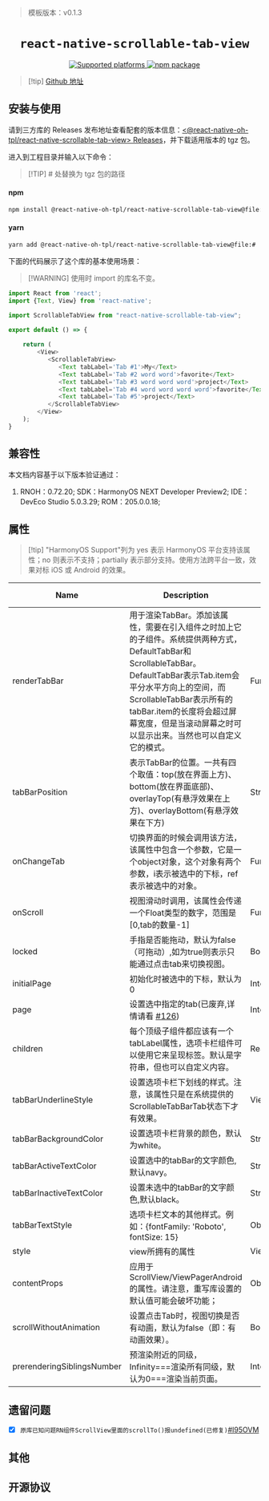 > 模板版本：v0.1.3

<p align="center">
  <h1 align="center"> <code>react-native-scrollable-tab-view</code> </h1>
</p>
<p align="center">
    <a href="https://github.com/react-native-oh-library/react-native-scrollable-tab-view">
        <img src="https://img.shields.io/badge/platforms-android%20|%20ios%20|%20harmony%20-lightgrey.svg" alt="Supported platforms" />
    </a>
    <a href="https://badge.fury.io/js/react-native-scrollable-tab-view">
        <img src="https://badge.fury.io/js/react-native-scrollable-tab-view.svg" alt="npm package" />
    </a>
</p>




> [!tip] [Github 地址](https://github.com/react-native-oh-library/react-native-scrollable-tab-view)

## 安装与使用

请到三方库的 Releases 发布地址查看配套的版本信息：[<@react-native-oh-tpl/react-native-scrollable-tab-view> Releases](https://github.com/react-native-oh-library/react-native-scrollable-tab-view/releases)，并下载适用版本的 tgz 包。

进入到工程目录并输入以下命令：

> [!TIP] # 处替换为 tgz 包的路径

<!-- tabs:start -->

#### **npm**

```bash
npm install @react-native-oh-tpl/react-native-scrollable-tab-view@file:#
```

#### **yarn**

```bash
yarn add @react-native-oh-tpl/react-native-scrollable-tab-view@file:#
```

<!-- tabs:end -->

下面的代码展示了这个库的基本使用场景：

> [!WARNING] 使用时 import 的库名不变。

```js
import React from 'react';
import {Text, View} from 'react-native';

import ScrollableTabView from "react-native-scrollable-tab-view";

export default () => {
    
    return (
        <View>
           <ScrollableTabView>
              <Text tabLabel='Tab #1'>My</Text>
              <Text tabLabel='Tab #2 word word'>favorite</Text>
              <Text tabLabel='Tab #3 word word word'>project</Text>
              <Text tabLabel='Tab #4 word word word word'>favorite</Text>
              <Text tabLabel='Tab #5'>project</Text>
           </ScrollableTabView>
        </View>
    );
}
```

## 兼容性

本文档内容基于以下版本验证通过：

1. RNOH：0.72.20; SDK：HarmonyOS NEXT Developer Preview2; IDE：DevEco Studio 5.0.3.29; ROM：205.0.0.18;

## 属性

> [!tip] "HarmonyOS Support"列为 yes 表示 HarmonyOS 平台支持该属性；no 则表示不支持；partially 表示部分支持。使用方法跨平台一致，效果对标 iOS 或 Android 的效果。

| Name                       | Description                                                  | Type                 | Required | Platform     | HarmonyOS Support |
| -------------------------- | ------------------------------------------------------------ | -------------------- | -------- | ------------ | ----------------- |
| renderTabBar               | 用于渲染TabBar。添加该属性，需要在引入组件之时加上它的子组件。系统提供两种方式，DefaultTabBar和ScrollableTabBar。DefaultTabBar表示Tab.item会平分水平方向上的空间，而ScrollableTabBar表示所有的tabBar.item的长度将会超过屏幕宽度，但是当滚动屏幕之时可以显示出来。当然也可以自定义它的模式。 | Function             | 否       | ios，android | yes               |
| tabBarPosition             | 表示TabBar的位置。一共有四个取值：top(放在界面上方)、bottom(放在界面底部)、overlayTop(有悬浮效果在上方)、overlayBottom(有悬浮效果在下方) | String               | 否       | ios，android | yes               |
| onChangeTab                | 切换界面的时候会调用该方法，该属性中包含一个参数，它是一个object对象，这个对象有两个参数，i表示被选中的下标，ref表示被选中的对象。 | Function             | 否       | ios，android | yes               |
| onScroll                   | 视图滑动时调用，该属性会传递一个Float类型的数字，范围是[0,tab的数量-1] | Function             | 否       | ios，android | yes               |
| locked                     | 手指是否能拖动，默认为false（可拖动）,如为true则表示只能通过点击tab来切换视图。 | Bool                 | 否       | ios，android | yes               |
| initialPage                | 初始化时被选中的下标，默认为0                                | Integer              | 否       | ios，android | yes               |
| page                       | 设置选中指定的tab(已废弃,详情请看 [#126](https://github.com/ptomasroos/react-native-scrollable-tab-view/issues/126)) | Integer              | 否       | ios,android  | no                |
| children                   | 每个顶级子组件都应该有一个tabLabel属性，选项卡栏组件可以使用它来呈现标签。默认是字符串，但也可以自定义内容。 | ReactComponents      | 否       | ios，android | yes               |
| tabBarUnderlineStyle       | 设置选项卡栏下划线的样式。注意，该属性只是在系统提供的ScrollableTabBarTab状态下才有效果。 | View.propTypes.style | 否       | ios，android | yes               |
| tabBarBackgroundColor      | 设置选项卡栏背景的颜色，默认为white。                        | String               | 否       | ios，android | yes               |
| tabBarActiveTextColor      | 设置选中的tabBar的文字颜色,默认navy。                        | String               | 否       | ios，android | yes               |
| tabBarInactiveTextColor    | 设置未选中的tabBar的文字颜色,默认black。                     | String               | 否       | android,ios  | yes               |
| tabBarTextStyle            | 选项卡栏文本的其他样式。例如：{fontFamily: 'Roboto', fontSize: 15} | Object               | 否       | android,ios  | yes               |
| style                      | view所拥有的属性                                             | View.propTypes.style | 否       | android,ios  | yes               |
| contentProps               | 应用于ScrollView/ViewPagerAndroid的属性。请注意，重写库设置的默认值可能会破坏功能； | Object               | 否       | android,ios  | yes               |
| scrollWithoutAnimation     | 设置点击Tab时，视图切换是否有动画，默认为false（即：有动画效果）。 | Bool                 | 否       | android,ios  | yes               |
| prerenderingSiblingsNumber | 预渲染附近的同级，Infinity===渲染所有同级，默认为0===渲染当前页面。 | Integer              | 否       | android,ios  | yes               |

## 遗留问题

- [x] `原库已知问题RN组件ScrollView里面的scrollTo()报undefined(已修复)`[#I95OVM](https://gitee.com/react-native-oh-library/usage-docs/issues/I95OVM)

## 其他

## 开源协议

